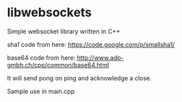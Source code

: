 # libwebsockets
Simple websocket library written in C++

sha1 code from here: https://code.google.com/p/smallsha1/

base64 code from here: http://www.adp-gmbh.ch/cpp/common/base64.html

It will send pong on ping and acknowledge a close.

Sample use in main.cpp
